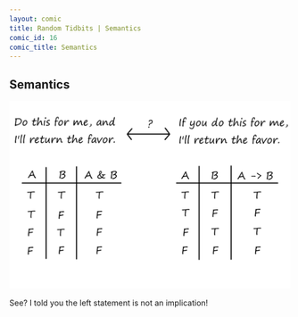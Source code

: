 ```yaml
---
layout: comic
title: Random Tidbits | Semantics
comic_id: 16
comic_title: Semantics
---
```


## Semantics

<img id="img16" src="/assets/images/16.png">

See? I told you the left statement is not an implication!
